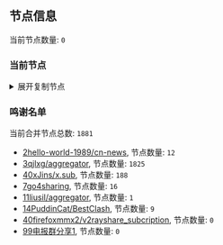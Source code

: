 
## 节点信息
当前节点数量: `0`
### 当前节点
<details>
  <summary>展开复制节点</summary>

    

</details>

### 鸣谢名单
当前合并节点总数: `1881`
- [2hello-world-1989/cn-news](https://github.com/hello-world-1989/cn-news), 节点数量: `12`
- [3qjlxg/aggregator](https://github.com/qjlxg/aggregator), 节点数量: `1825`
- [40xJins/x.sub](https://github.com/0xJins/x.sub), 节点数量: `188`
- [7go4sharing](https://github.com/go4sharing), 节点数量: `16`
- [11liusil/aggregator](https://github.com/liusil/aggregator), 节点数量: `1`
- [14PuddinCat/BestClash](https://github.com/PuddinCat/BestClash), 节点数量: `9`
- [40firefoxmmx2/v2rayshare_subcription](https://github.com/firefoxmmx2/v2rayshare_subcription), 节点数量: `0`
- [99电报群分享1](https://github.com/cdddbc/getAirport), 节点数量: `0`


